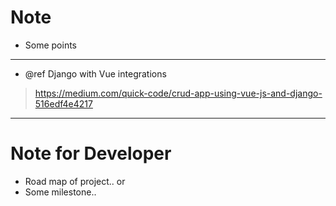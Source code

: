 # Note

- Some points


---
- @ref Django with Vue integrations
>https://medium.com/quick-code/crud-app-using-vue-js-and-django-516edf4e4217


---
# Note for Developer

- Road map of project.. or
- Some milestone..

